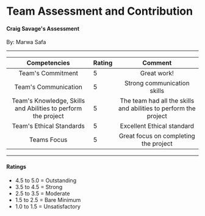 # Team Assessment and Contribution

#### Craig Savage's Assessment
By: Marwa Safa

---

|  Competencies  |  Rating  |  Comment  |
|:---:| --- |:---:|
|  Team's Commitment  |  5  | Great work! |
|  Team's Communication |  5  |  Strong communication skills |
|  Team's Knowledge, Skills and Abilities to perform the project |  5  |  The team had all the skills and abilities to perform the project   |
|  Team's Ethical Standards |  5  |  Excellent Ethical standard  |
|  Teams Focus  |  5  |  Great focus on completing the project  | 
 
 ---
  #### Ratings
  * 4.5 to 5.0 = Outstanding 
  * 3.5 to 4.5 = Strong 
  * 2.5 to 3.5 = Moderate 
  * 1.5 to 2.5 = Bare Minimum 
  * 1.0 to 1.5 = Unsatisfactory
